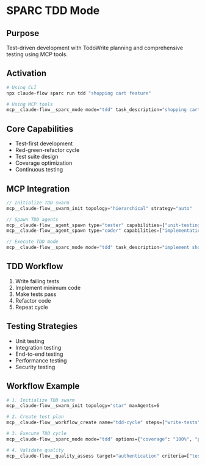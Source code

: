 # SPARC TDD Mode

## Purpose
Test-driven development with TodoWrite planning and comprehensive testing using MCP tools.

## Activation
```bash
# Using CLI
npx claude-flow sparc run tdd "shopping cart feature"

# Using MCP tools
mcp__claude-flow__sparc_mode mode="tdd" task_description="shopping cart feature"
```

## Core Capabilities
- Test-first development
- Red-green-refactor cycle
- Test suite design
- Coverage optimization
- Continuous testing

## MCP Integration
```javascript
// Initialize TDD swarm
mcp__claude-flow__swarm_init topology="hierarchical" strategy="auto"

// Spawn TDD agents
mcp__claude-flow__agent_spawn type="tester" capabilities=["unit-testing", "integration-testing"]
mcp__claude-flow__agent_spawn type="coder" capabilities=["implementation", "refactoring"]

// Execute TDD mode
mcp__claude-flow__sparc_mode mode="tdd" task_description="implement shopping cart"
```

## TDD Workflow
1. Write failing tests
2. Implement minimum code
3. Make tests pass
4. Refactor code
5. Repeat cycle

## Testing Strategies
- Unit testing
- Integration testing
- End-to-end testing
- Performance testing
- Security testing

## Workflow Example
```bash
# 1. Initialize TDD swarm
mcp__claude-flow__swarm_init topology="star" maxAgents=6

# 2. Create test plan
mcp__claude-flow__workflow_create name="tdd-cycle" steps=["write-tests", "implement", "refactor"]

# 3. Execute TDD cycle
mcp__claude-flow__sparc_mode mode="tdd" options={"coverage": "100%", "parallel-tests": true} task_description="implement user authentication with JWT"

# 4. Validate quality
mcp__claude-flow__quality_assess target="authentication" criteria=["test-coverage", "code-quality", "performance"]
```
